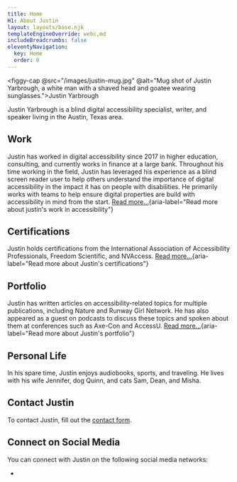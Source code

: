 ```yaml
---
title: Home
H1: About Justin
layout: layouts/base.njk
templateEngineOverride: webc,md
includeBreadcrumbs: false
eleventyNavigation:
  key: Home
  order: 0
---
```

<figgy-cap @src="/images/justin-mug.jpg" @alt="Mug shot of Justin Yarbrough, a white man with a shaved head and goatee wearing sunglasses.">Justin Yarbrough</figgy-cap>

Justin Yarbrough is a blind digital accessibility specialist, writer, and speaker living in the Austin, Texas area.

## Work

Justin has worked in digital accessibility since 2017 in higher education, consulting, and currently works in finance at a large bank. Throughout his time working in the field, Justin has leveraged his experience as a blind screen reader user to help others understand the importance of digital accessibility in the impact it has on people with disabilities. He primarily works with teams to help ensure digital properties are build with accessibility in mind from the start. [Read more...](/work/){aria-label="Read more about justin's work in accessibility"}
## Certifications

Justin holds certifications from the International Association of Accessibility Professionals, Freedom Scientific, and NVAccess.  [Read more...](/certs/){aria-label="Read more about Justin's certifications"}

## Portfolio

Justin has written articles on accessibility-related topics for multiple publications, including Nature and Runway Girl Network. He has also appeared as a guest on podcasts to discuss these topics and spoken about them at conferences such as Axe-Con and AccessU. [Read more...](/portfolio/){aria-label="Read more about Justin's portfolio"}

## Personal Life

In his spare time, Justin enjoys audiobooks, sports, and traveling. He lives with his wife Jennifer, dog Quinn, and cats Sam, Dean, and Misha.

## Contact Justin

To contact Justin, fill out the [contact form](/contact).

## Connect on Social Media

You can connect with Justin on the following social media networks:

<ul>
<!---Loop to build list for all social media--->
<li webc:for="(key, value) in social">
<a :href="value.url" :rel="value.rel" @text="value.text"></a>
</li>
</ul>